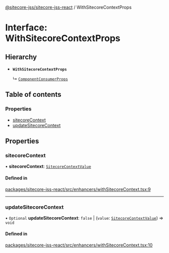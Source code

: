 [@sitecore-jss/sitecore-jss-react](../README.md) / WithSitecoreContextProps

# Interface: WithSitecoreContextProps

## Hierarchy

- **`WithSitecoreContextProps`**

  ↳ [`ComponentConsumerProps`](ComponentConsumerProps.md)

## Table of contents

### Properties

- [sitecoreContext](WithSitecoreContextProps.md#sitecorecontext)
- [updateSitecoreContext](WithSitecoreContextProps.md#updatesitecorecontext)

## Properties

### sitecoreContext

• **sitecoreContext**: [`SitecoreContextValue`](../README.md#sitecorecontextvalue)

#### Defined in

[packages/sitecore-jss-react/src/enhancers/withSitecoreContext.tsx:9](https://github.com/Sitecore/jss/blob/9b326c301/packages/sitecore-jss-react/src/enhancers/withSitecoreContext.tsx#L9)

___

### updateSitecoreContext

• `Optional` **updateSitecoreContext**: ``false`` \| (`value`: [`SitecoreContextValue`](../README.md#sitecorecontextvalue)) => `void`

#### Defined in

[packages/sitecore-jss-react/src/enhancers/withSitecoreContext.tsx:10](https://github.com/Sitecore/jss/blob/9b326c301/packages/sitecore-jss-react/src/enhancers/withSitecoreContext.tsx#L10)

